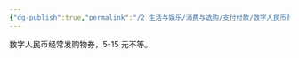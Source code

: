 ```yaml
---
{"dg-publish":true,"permalink":"/2 生活与娱乐/消费与选购/支付付款/数字人民币购物券/","title":"数字人民币购物券"}
---
```



数字人民币经常发购物券，5-15 元不等。